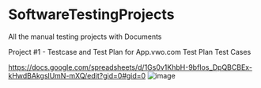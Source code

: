  # SoftwareTestingProjects
All the manual testing projects with Documents


Project #1 - Testcase and Test Plan for App.vwo.com
Test Plan
Test Cases

https://docs.google.com/spreadsheets/d/1Gs0v1KhbH-9bfIos_DpQBCBEx-kHwdBAkgslUmN-mXQ/edit?gid=0#gid=0
![image](https://github.com/yaminiky/SoftwareTestingProjects/assets/175289748/b185d558-9ce3-432d-909b-e3a067ba9d90)
